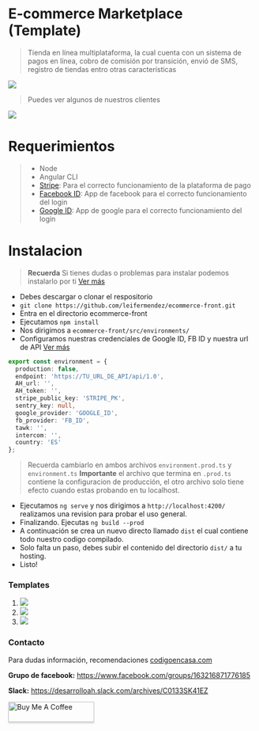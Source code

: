 # E-commerce Marketplace (Template)
> Tienda en línea multiplataforma, la cual cuenta con un sistema de pagos en línea, cobro de comisión por transición, envió de SMS, registro de tiendas entro otras características

![](https://i.imgur.com/FfEhmDv.png)

> Puedes ver algunos de nuestros clientes

![](https://i.imgur.com/1KYwHuo.png)

# Requerimientos
> - Node
> - Angular CLI
> - [Stripe](https://stripe.com/es/connect): Para el correcto funcionamiento de la plataforma de pago
> - [Facebook ID](https://developers.facebook.com/apps/): App de facebook para el correcto funcionamiento del login
> - [Google ID](https://console.developers.google.com/?hl=ES): App de google para el correcto funcionamiento del login


# Instalacion

> __Recuerda__ Si tienes dudas o problemas para instalar podemos instalarlo por ti [Ver más](https://www.codigoencasa.com/te-ayudamos-con-tu-codigo/)

- Debes descargar o clonar el respositorio
- `git clone https://github.com/leifermendez/ecommerce-front.git`
- Entra en el directorio ecommerce-front
- Ejecutamos `npm install`
- Nos dirigimos a `ecommerce-front/src/environments/`
- Configuramos nuestras credenciales de Google ID, FB ID y nuestra url de API [Ver más](https://github.com/leifermendez/ecommerce-api)

```ts 
export const environment = {
  production: false,
  endpoint: 'https://TU_URL_DE_API/api/1.0',
  AH_url: '',
  AH_token: '',
  stripe_public_key: 'STRIPE_PK',
  sentry_key: null,
  google_provider: 'GOOGLE_ID',
  fb_provider: 'FB_ID',
  tawk: '',
  intercom: '',
  country: 'ES'
};

```
> Recuerda cambiarlo en ambos archivos `environment.prod.ts` y `environment.ts`
__Importante__ el archivo que termina en `.prod.ts` contiene la configuracion de producción, el otro archivo solo tiene efecto cuando estas probando en tu localhost.

- Ejecutamos `ng serve` y nos dirigimos a `http://localhost:4200/` realizamos una revision para probar el uso general.
- Finalizando. Ejecutas `ng build --prod`
- A continuación se crea un nuevo directo llamado `dist` el cual contiene todo nuestro codigo compilado.
- Solo falta un paso, debes subir el contenido del directorio `dist/` a tu hosting.
- Listo!

### Templates
1. ![](https://i.imgur.com/3lvIRv8.png)
2. ![](https://i.imgur.com/FfEhmDv.png)
3. ![](https://i.imgur.com/Y1xp4WN.png)



### Contacto
Para dudas información, recomendaciones [codigoencasa.com](https://www.codigoencasa.com/te-ayudamos-con-tu-codigo/)

__Grupo de facebook:__ https://www.facebook.com/groups/163216871776185

__Slack:__ https://desarrolloah.slack.com/archives/C0133SK41EZ

<a href="https://www.buymeacoffee.com/leifermendez" target="_blank"><img src="https://www.buymeacoffee.com/assets/img/custom_images/orange_img.png" alt="Buy Me A Coffee" style="height: 41px !important;width: 174px !important;box-shadow: 0px 3px 2px 0px rgba(190, 190, 190, 0.5) !important;-webkit-box-shadow: 0px 3px 2px 0px rgba(190, 190, 190, 0.5) !important;" ></a>


